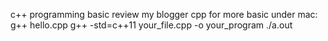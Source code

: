 c++ programming basic
review my blogger cpp for more basic 
under mac: 
g++ hello.cpp
g++ -std=c++11 your_file.cpp -o your_program
./a.out
